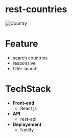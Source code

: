 # rest-countries

![Country](https://www.pngitem.com/pimgs/m/107-1074277_world-map-round-png-png-download-world-map.png)

# Feature

* search countries
* responsive
* filter search

# TechStack

* **Front-end**
    * React js
* **API**
    * rest-api
* **Deployement**
    * Netlify